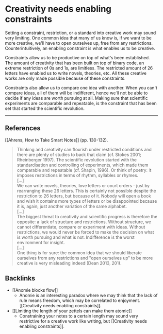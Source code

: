 # Creativity needs enabling constraints
Setting a constraint, restriction, or a standard into creative work may sound very limiting. One common idea that many of us know is, if we want to be more creative, we'll have to open ourselves up, free from any restrictions. Counterintuitively, an enabling constraint is what enables us to be creative.

Constraints allow us to be productive on top of what's been established. The amount of creativity that has been built on top of binary code, an extreme restriction of 0s and 1s, are limitless. The restricted amount of 26 letters have enabled us to write novels, theories, etc. All these creative works are only made possible because of these constraints.

Constraints also allow us to compare one idea with another. When you can't compare ideas, all of them will be indifferent, hence we'll not be able to decide if any ideas are worth pursuing at all. Making sure that scientific experiments are comparable and repeatable, is the constraint that has been set that started the scientific revolution.

- - -
## References
[[Ahrens, How to Take Smart Notes]] (pp. 130-132).
> Thinking and creativity can flourish under restricted conditions and there are plenty of studies to back that claim (cf. Stokes 2001; Rheinberger 1997). The scientific revolution started with the standardisation and controlling of experiments, which made them comparable and repeatable (cf. Shapin, 1996). Or think of poetry: It imposes restrictions in terms of rhythm, syllables or rhymes.  
> [...]  
> We can write novels, theories, love letters or court orders - just by rearranging these 26 letters. This is certainly not possible despite the restriction to 26 letters, but because of it. Nobody will open a book and wish it contains more types of letters or be disappointed because it is, again, just another variation of the same alphabet.  
> [...]  
> The biggest threat to creativity and scientific progress is therefore the opposite: a lack of structure and restrictions. Without structure, we cannot differentiate, compare or experiment with ideas. Without restrictions, we would never be forced to make the decision on what is worth pursuing and what is not. Indifference is the worst environment for insight.  
> [...]  
> One thing is for sure: the common idea that we should liberate ourselves from any restrictions and "open ourselves up" to be more creative is very misleading indeed (Dean 2013, 201).

## Backlinks
* [[Anomie blocks flow]]
	* Anomie is an interesting paradox where we may think that the lack of rule means freedom, which may be correlated to enjoyment. [[Creativity needs enabling constraints]].
* [[Limiting the length of your zettels can make them atomic]]
	* Constraining your notes to a certain length may sound very restrictive for a creative work like writing, but [[Creativity needs enabling constraints]].

<!-- #evergreen #counterintuitive #constraint -->

<!-- {BearID:B587DC49-E350-4351-994C-6BF7EB0671C8-71920-0001808E21DCFA51} -->

